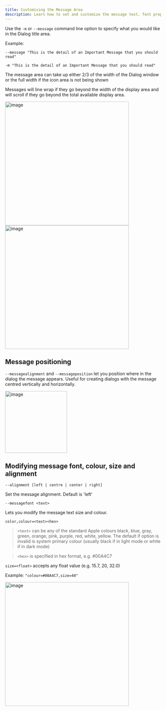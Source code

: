 ```yaml
---
title: Customising the Message Area
description: Learn how to set and customize the message text, font properties, and positioning in swiftDialog
---
```


Use the `-m` or `--message` command line option to specify what you would like in the Dialog title area.

Example:

`--message "This is the detail of an Important Message that you should read"`

`-m "This is the detail of an Important Message that you should read"`

The message area can take up either 2/3 of the width of the Dialog window or the full width if the icon area is not being shown

Messages will line wrap if they go beyond the width of the display area and will scroll if they go beyond the total available display area.


<img width="400" alt="image" src="/images/lorem_ipsum_1.png" />

<img width="400" alt="image" src="/images/lorem_ipsum_2.png" />

## Message positioning

`--messagealignment` and `--messageposition` let you position where in the dialog the message appears. Useful for creating dialogs with the message centred vertically and horizontally.

<img width="200" alt="image" src="/images/lorem_ipsum_3.png" />

## Modifying message font, colour, size and alignment

`--alignment [left | centre | center | right]`

Set the message alignment. Default is 'left'

`--messagefont <text>`

Lets you modify the message text size and colour.

`color,colour=<text><hex>`

> `<text>` can be any of the standard Apple colours black, blue, gray, green, orange, pink, purple, red, white, yellow. The default if option is invalid is system primary colour (usually black if in light mode or white if in dark mode)

> `<hex>` is specified in hex format, e.g. #00A4C7

`size=<float>` accepts any float value (e.g. 15.7, 20, 32.0)


Example: `"colour=#00A4C7,size=40"`

<img width="400" alt="image" src="/images/messagefont.png" />
